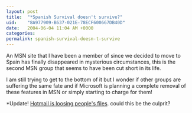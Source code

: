 ```yaml
---
layout: post
title:  "*Spanish Survival doesn't survive?"
uid:	"8A977909-B637-021E-78ECF600667DB40D"
date:   2004-06-04 11:04 AM +0000
categories: 
permalink: spanish-survival-doesn-t-survive
---
```

An MSN site that I have been a member of since we decided to move to Spain has finally disappeared in mysterious circumstances, this is the second MSN group that seems to have been cut short in its life. 

I am still trying to get to the bottom of it but I wonder if other groups are suffering the same fate and if Microsoft is planning a complete removal of these features in MSN or simply starting to charge for them!

*Update! <a href="http://news.com.com/Hotmail+incinerates+customer+files/2100-1038_3-5226090.html ">Hotmail is loosing people's files</a>. could this be the culprit?